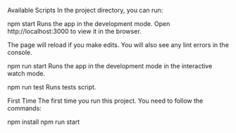 Available Scripts
In the project directory, you can run:

npm start
Runs the app in the development mode.
Open http://localhost:3000 to view it in the browser.

The page will reload if you make edits.
You will also see any lint errors in the console.

npm run start
Runs the app in the development mode in the interactive watch mode.

npm run test
Runs tests script.

First Time
The first time you run this project. You need to follow the commands:

npm install
npm run start
